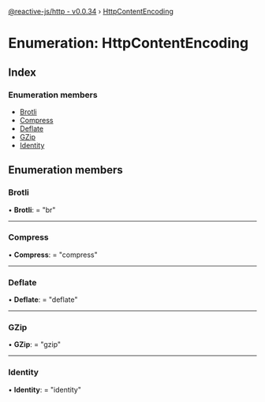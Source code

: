 [@reactive-js/http - v0.0.34](../README.md) › [HttpContentEncoding](httpcontentencoding.md)

# Enumeration: HttpContentEncoding

## Index

### Enumeration members

* [Brotli](httpcontentencoding.md#brotli)
* [Compress](httpcontentencoding.md#compress)
* [Deflate](httpcontentencoding.md#deflate)
* [GZip](httpcontentencoding.md#gzip)
* [Identity](httpcontentencoding.md#identity)

## Enumeration members

###  Brotli

• **Brotli**: = "br"

___

###  Compress

• **Compress**: = "compress"

___

###  Deflate

• **Deflate**: = "deflate"

___

###  GZip

• **GZip**: = "gzip"

___

###  Identity

• **Identity**: = "identity"
